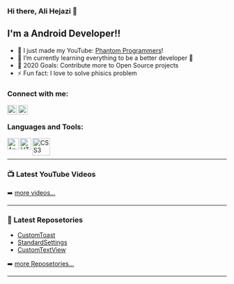 ### Hi there, Ali Hejazi  👋


## I'm a Android Developer!!

- 🔭 I just made my YouTube: [Phantom Programmers](https://www.youtube.com/channel/UC-MpdWkXlHi_k3QO42NMqLA?view_as=subscriber)!
- 🌱 I’m currently learning everything to be a better developer 💪
- 🥅 2020 Goals: Contribute more to Open Source projects
- ⚡ Fun fact: I love to solve phisics problem



### Connect with me:


[<img align="left" alt="codeSTACKr | YouTube" width="22px" src="https://cdn.jsdelivr.net/npm/simple-icons@v3/icons/youtube.svg" />](https://www.youtube.com/channel/UC-MpdWkXlHi_k3QO42NMqLA?view_as=subscriber)
[<img align="left" alt="codeSTACKr | LinkedIn" width="22px" src="https://cdn.jsdelivr.net/npm/simple-icons@v3/icons/linkedin.svg" />](https://www.linkedin.com/in/ali-hejazi-3b36781a3/)


<br />

### Languages and Tools:

[<img align="left" alt="Android Studio" width="26px" src="https://file.io/q70iugz3XzVY" />](https://developer.android.com/studio)
[<img align="left" alt="HTML5" width="26px" src="https://file.io/rc86sm1tkkzV" />](https://www.b4x.com/b4a.html)
[<img align="left" alt="CSS3" width="40px" src="https://file.io/0lUG9aEJEYq1" />](https://www.oracle.com/java/technologies/)


<br />
<br />

---

### 📺 Latest YouTube Videos

<!-- YOUTUBE:START -->



➡️ [more videos...](https://www.youtube.com/channel/UC-MpdWkXlHi_k3QO42NMqLA?view_as=subscriber)

---

### 📕 Latest Reposetories

<!-- BLOG-POST-LIST:START -->
- [CustomToast](https://github.com/AliHejazi1382/CustomToast)
- [StandardSettings](https://github.com/AliHejazi1382/StandardSetting)
- [CustomTextView](https://github.com/AliHejazi1382/CustomTextView)
<!-- BLOG-POST-LIST:END -->

➡️ [more Reposetories...](https://github.com/AliHejazi1382?tab=repositories)

---





[website]: https://codeSTACKr.com
[course]: http://vsCodeHero.com
[twitter]: https://twitter.com/codeSTACKr
[youtube]: https://youtube.com/codeSTACKr
[instagram]: https://instagram.com/codeSTACKr
[linkedin]: https://linkedin.com/in/codeSTACKr
[webdevplaylist]: https://www.youtube.com/playlist?list=PLkwxH9e_vrAJ0WbEsFA9W3I1W-g_BTsbt
[jsplaylist]: https://www.youtube.com/playlist?list=PLkwxH9e_vrALRJKu7wfXby3MKeflhTu6B
[cssplaylist]: https://www.youtube.com/playlist?list=PLkwxH9e_vrALSdvZuEh6gqQdmDoDIoqz4
[reactplaylist]: https://www.youtube.com/playlist?list=PLkwxH9e_vrAK4TdffpxKY3QGyHCpxFcQ0
